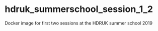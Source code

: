 # hdruk_summerschool_session_1_2
Docker image for first two sessions at the HDRUK summer school 2019
